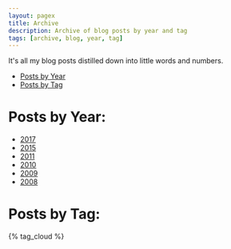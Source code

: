 ```yaml
---
layout: pagex
title: Archive
description: Archive of blog posts by year and tag
tags: [archive, blog, year, tag]
---
```


<p class="page-message">
  It's all my blog posts distilled down into little words and numbers.
</p>

<div class="navmenu software">
<nav class="blue">
	<ul>
		<li><a href="#year" class="scroll">Posts by Year</a></li>
		<li><a href="#tag" class="scroll">Posts by Tag</a></li>
	</ul>
</nav>
</div>

<h1 class="one" id="year"><span>Posts by Year:</span></h1>

<p>
<div class="tag-menu archive">
  <ul>
    <li><a href="2017/index.html"><span class="tag-wrapper">2017</span></a></li>
    <li><a href="2015/index.html"><span class="tag-wrapper">2015</span></a></li>
    <li><a href="2011/index.html"><span class="tag-wrapper">2011</span></a></li>
    <li><a href="2010/index.html"><span class="tag-wrapper">2010</span></a></li>
    <li><a href="2009/index.html"><span class="tag-wrapper">2009</span></a></li>
    <li><a href="2008/index.html"><span class="tag-wrapper">2008</span></a></li>
  </ul>
</div>
</p>

<h1 class="one" id="tag"><span>Posts by Tag:</span></h1>

<p>
{% tag_cloud %}
</p>
